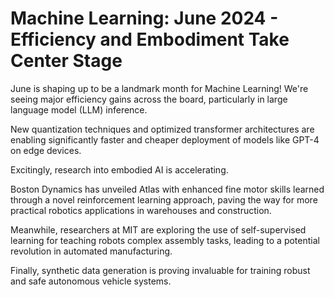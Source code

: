 # Machine Learning: June 2024 - Efficiency and Embodiment Take Center Stage

June is shaping up to be a landmark month for Machine Learning! We're seeing major efficiency gains across the board, particularly in large language model (LLM) inference.

New quantization techniques and optimized transformer architectures are enabling significantly faster and cheaper deployment of models like GPT-4 on edge devices.

Excitingly, research into embodied AI is accelerating.

Boston Dynamics has unveiled Atlas with enhanced fine motor skills learned through a novel reinforcement learning approach, paving the way for more practical robotics applications in warehouses and construction.

Meanwhile, researchers at MIT are exploring the use of self-supervised learning for teaching robots complex assembly tasks, leading to a potential revolution in automated manufacturing.

Finally, synthetic data generation is proving invaluable for training robust and safe autonomous vehicle systems.
